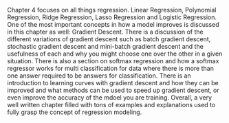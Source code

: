 Chapter 4 focuses on all things regression. Linear Regression, Polynomial Regression, Ridge Regression, Lasso Regression and Logistic Regression. One of the most important concepts in how a model improves is discussed in this chapter as well: Gradient Descent. There is a discussion of the different variations of gradient descent such as batch gradient descent, stochastic gradient descent and mini-batch gradient descent and the usefulness of each and why you might choose one over the other in a given situation. There is also a section on softmax regression and how a softmax regressor works for multi classification for data where there is more than one answer required to be answers for classification. There is an introduction to learning curves with gradient descent and how they can be improved and what methods can be used to speed up gradient descent, or even improve the accuracy of the mdoel you are training. Overall, a very well written chapter filled with tons of examples and explanations used to fully grasp the concept of regression modeling. 
